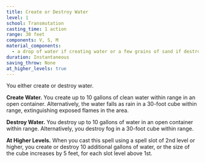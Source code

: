 ```yaml
---
title: Create or Destroy Water
level: 1
school: Transmutation
casting_time: 1 action
range: 30 feet
components: V, S, M
material_components:
  - a drop of water if creating water or a few grains of sand if destroying it
duration: Instantaneous
saving_throw: None
at_higher_levels: true
---
```


You either create or destroy water.

**Create Water.** You create up to 10 gallons of clean water within range in an open container. Alternatively, the water falls as rain in a 30-foot cube within range, extinguishing exposed flames in the area.

**Destroy Water.** You destroy up to 10 gallons of water in an open container within range. Alternatively, you destroy fog in a 30-foot cube within range.

**At Higher Levels.** When you cast this spell using a spell slot of 2nd level or higher, you create or destroy 10 additional gallons of water, or the size of the cube increases by 5 feet, for each slot level above 1st.
